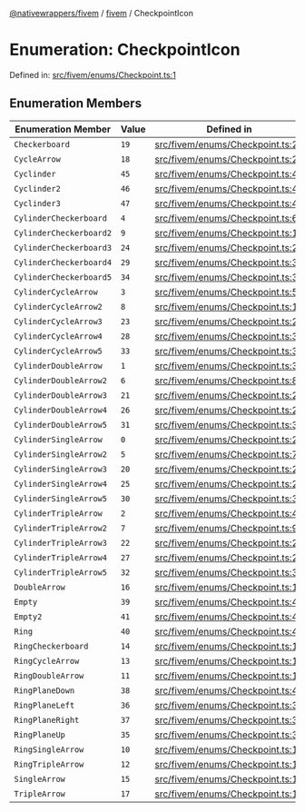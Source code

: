 [@nativewrappers/fivem](../../README.md) / [fivem](../README.md) / CheckpointIcon

# Enumeration: CheckpointIcon

Defined in: [src/fivem/enums/Checkpoint.ts:1](https://github.com/nativewrappers/fivem/blob/712f0bf92fff25cfcad1f759429c48668c195b4a/src/fivem/enums/Checkpoint.ts#L1)

## Enumeration Members

| Enumeration Member | Value | Defined in |
| ------ | ------ | ------ |
| <a id="checkerboard"></a> `Checkerboard` | `19` | [src/fivem/enums/Checkpoint.ts:21](https://github.com/nativewrappers/fivem/blob/712f0bf92fff25cfcad1f759429c48668c195b4a/src/fivem/enums/Checkpoint.ts#L21) |
| <a id="cyclearrow"></a> `CycleArrow` | `18` | [src/fivem/enums/Checkpoint.ts:20](https://github.com/nativewrappers/fivem/blob/712f0bf92fff25cfcad1f759429c48668c195b4a/src/fivem/enums/Checkpoint.ts#L20) |
| <a id="cyclinder"></a> `Cyclinder` | `45` | [src/fivem/enums/Checkpoint.ts:47](https://github.com/nativewrappers/fivem/blob/712f0bf92fff25cfcad1f759429c48668c195b4a/src/fivem/enums/Checkpoint.ts#L47) |
| <a id="cyclinder2"></a> `Cyclinder2` | `46` | [src/fivem/enums/Checkpoint.ts:48](https://github.com/nativewrappers/fivem/blob/712f0bf92fff25cfcad1f759429c48668c195b4a/src/fivem/enums/Checkpoint.ts#L48) |
| <a id="cyclinder3"></a> `Cyclinder3` | `47` | [src/fivem/enums/Checkpoint.ts:49](https://github.com/nativewrappers/fivem/blob/712f0bf92fff25cfcad1f759429c48668c195b4a/src/fivem/enums/Checkpoint.ts#L49) |
| <a id="cylindercheckerboard"></a> `CylinderCheckerboard` | `4` | [src/fivem/enums/Checkpoint.ts:6](https://github.com/nativewrappers/fivem/blob/712f0bf92fff25cfcad1f759429c48668c195b4a/src/fivem/enums/Checkpoint.ts#L6) |
| <a id="cylindercheckerboard2"></a> `CylinderCheckerboard2` | `9` | [src/fivem/enums/Checkpoint.ts:11](https://github.com/nativewrappers/fivem/blob/712f0bf92fff25cfcad1f759429c48668c195b4a/src/fivem/enums/Checkpoint.ts#L11) |
| <a id="cylindercheckerboard3"></a> `CylinderCheckerboard3` | `24` | [src/fivem/enums/Checkpoint.ts:26](https://github.com/nativewrappers/fivem/blob/712f0bf92fff25cfcad1f759429c48668c195b4a/src/fivem/enums/Checkpoint.ts#L26) |
| <a id="cylindercheckerboard4"></a> `CylinderCheckerboard4` | `29` | [src/fivem/enums/Checkpoint.ts:31](https://github.com/nativewrappers/fivem/blob/712f0bf92fff25cfcad1f759429c48668c195b4a/src/fivem/enums/Checkpoint.ts#L31) |
| <a id="cylindercheckerboard5"></a> `CylinderCheckerboard5` | `34` | [src/fivem/enums/Checkpoint.ts:36](https://github.com/nativewrappers/fivem/blob/712f0bf92fff25cfcad1f759429c48668c195b4a/src/fivem/enums/Checkpoint.ts#L36) |
| <a id="cylindercyclearrow"></a> `CylinderCycleArrow` | `3` | [src/fivem/enums/Checkpoint.ts:5](https://github.com/nativewrappers/fivem/blob/712f0bf92fff25cfcad1f759429c48668c195b4a/src/fivem/enums/Checkpoint.ts#L5) |
| <a id="cylindercyclearrow2"></a> `CylinderCycleArrow2` | `8` | [src/fivem/enums/Checkpoint.ts:10](https://github.com/nativewrappers/fivem/blob/712f0bf92fff25cfcad1f759429c48668c195b4a/src/fivem/enums/Checkpoint.ts#L10) |
| <a id="cylindercyclearrow3"></a> `CylinderCycleArrow3` | `23` | [src/fivem/enums/Checkpoint.ts:25](https://github.com/nativewrappers/fivem/blob/712f0bf92fff25cfcad1f759429c48668c195b4a/src/fivem/enums/Checkpoint.ts#L25) |
| <a id="cylindercyclearrow4"></a> `CylinderCycleArrow4` | `28` | [src/fivem/enums/Checkpoint.ts:30](https://github.com/nativewrappers/fivem/blob/712f0bf92fff25cfcad1f759429c48668c195b4a/src/fivem/enums/Checkpoint.ts#L30) |
| <a id="cylindercyclearrow5"></a> `CylinderCycleArrow5` | `33` | [src/fivem/enums/Checkpoint.ts:35](https://github.com/nativewrappers/fivem/blob/712f0bf92fff25cfcad1f759429c48668c195b4a/src/fivem/enums/Checkpoint.ts#L35) |
| <a id="cylinderdoublearrow"></a> `CylinderDoubleArrow` | `1` | [src/fivem/enums/Checkpoint.ts:3](https://github.com/nativewrappers/fivem/blob/712f0bf92fff25cfcad1f759429c48668c195b4a/src/fivem/enums/Checkpoint.ts#L3) |
| <a id="cylinderdoublearrow2"></a> `CylinderDoubleArrow2` | `6` | [src/fivem/enums/Checkpoint.ts:8](https://github.com/nativewrappers/fivem/blob/712f0bf92fff25cfcad1f759429c48668c195b4a/src/fivem/enums/Checkpoint.ts#L8) |
| <a id="cylinderdoublearrow3"></a> `CylinderDoubleArrow3` | `21` | [src/fivem/enums/Checkpoint.ts:23](https://github.com/nativewrappers/fivem/blob/712f0bf92fff25cfcad1f759429c48668c195b4a/src/fivem/enums/Checkpoint.ts#L23) |
| <a id="cylinderdoublearrow4"></a> `CylinderDoubleArrow4` | `26` | [src/fivem/enums/Checkpoint.ts:28](https://github.com/nativewrappers/fivem/blob/712f0bf92fff25cfcad1f759429c48668c195b4a/src/fivem/enums/Checkpoint.ts#L28) |
| <a id="cylinderdoublearrow5"></a> `CylinderDoubleArrow5` | `31` | [src/fivem/enums/Checkpoint.ts:33](https://github.com/nativewrappers/fivem/blob/712f0bf92fff25cfcad1f759429c48668c195b4a/src/fivem/enums/Checkpoint.ts#L33) |
| <a id="cylindersinglearrow"></a> `CylinderSingleArrow` | `0` | [src/fivem/enums/Checkpoint.ts:2](https://github.com/nativewrappers/fivem/blob/712f0bf92fff25cfcad1f759429c48668c195b4a/src/fivem/enums/Checkpoint.ts#L2) |
| <a id="cylindersinglearrow2"></a> `CylinderSingleArrow2` | `5` | [src/fivem/enums/Checkpoint.ts:7](https://github.com/nativewrappers/fivem/blob/712f0bf92fff25cfcad1f759429c48668c195b4a/src/fivem/enums/Checkpoint.ts#L7) |
| <a id="cylindersinglearrow3"></a> `CylinderSingleArrow3` | `20` | [src/fivem/enums/Checkpoint.ts:22](https://github.com/nativewrappers/fivem/blob/712f0bf92fff25cfcad1f759429c48668c195b4a/src/fivem/enums/Checkpoint.ts#L22) |
| <a id="cylindersinglearrow4"></a> `CylinderSingleArrow4` | `25` | [src/fivem/enums/Checkpoint.ts:27](https://github.com/nativewrappers/fivem/blob/712f0bf92fff25cfcad1f759429c48668c195b4a/src/fivem/enums/Checkpoint.ts#L27) |
| <a id="cylindersinglearrow5"></a> `CylinderSingleArrow5` | `30` | [src/fivem/enums/Checkpoint.ts:32](https://github.com/nativewrappers/fivem/blob/712f0bf92fff25cfcad1f759429c48668c195b4a/src/fivem/enums/Checkpoint.ts#L32) |
| <a id="cylindertriplearrow"></a> `CylinderTripleArrow` | `2` | [src/fivem/enums/Checkpoint.ts:4](https://github.com/nativewrappers/fivem/blob/712f0bf92fff25cfcad1f759429c48668c195b4a/src/fivem/enums/Checkpoint.ts#L4) |
| <a id="cylindertriplearrow2"></a> `CylinderTripleArrow2` | `7` | [src/fivem/enums/Checkpoint.ts:9](https://github.com/nativewrappers/fivem/blob/712f0bf92fff25cfcad1f759429c48668c195b4a/src/fivem/enums/Checkpoint.ts#L9) |
| <a id="cylindertriplearrow3"></a> `CylinderTripleArrow3` | `22` | [src/fivem/enums/Checkpoint.ts:24](https://github.com/nativewrappers/fivem/blob/712f0bf92fff25cfcad1f759429c48668c195b4a/src/fivem/enums/Checkpoint.ts#L24) |
| <a id="cylindertriplearrow4"></a> `CylinderTripleArrow4` | `27` | [src/fivem/enums/Checkpoint.ts:29](https://github.com/nativewrappers/fivem/blob/712f0bf92fff25cfcad1f759429c48668c195b4a/src/fivem/enums/Checkpoint.ts#L29) |
| <a id="cylindertriplearrow5"></a> `CylinderTripleArrow5` | `32` | [src/fivem/enums/Checkpoint.ts:34](https://github.com/nativewrappers/fivem/blob/712f0bf92fff25cfcad1f759429c48668c195b4a/src/fivem/enums/Checkpoint.ts#L34) |
| <a id="doublearrow"></a> `DoubleArrow` | `16` | [src/fivem/enums/Checkpoint.ts:18](https://github.com/nativewrappers/fivem/blob/712f0bf92fff25cfcad1f759429c48668c195b4a/src/fivem/enums/Checkpoint.ts#L18) |
| <a id="empty"></a> `Empty` | `39` | [src/fivem/enums/Checkpoint.ts:41](https://github.com/nativewrappers/fivem/blob/712f0bf92fff25cfcad1f759429c48668c195b4a/src/fivem/enums/Checkpoint.ts#L41) |
| <a id="empty2"></a> `Empty2` | `41` | [src/fivem/enums/Checkpoint.ts:43](https://github.com/nativewrappers/fivem/blob/712f0bf92fff25cfcad1f759429c48668c195b4a/src/fivem/enums/Checkpoint.ts#L43) |
| <a id="ring"></a> `Ring` | `40` | [src/fivem/enums/Checkpoint.ts:42](https://github.com/nativewrappers/fivem/blob/712f0bf92fff25cfcad1f759429c48668c195b4a/src/fivem/enums/Checkpoint.ts#L42) |
| <a id="ringcheckerboard"></a> `RingCheckerboard` | `14` | [src/fivem/enums/Checkpoint.ts:16](https://github.com/nativewrappers/fivem/blob/712f0bf92fff25cfcad1f759429c48668c195b4a/src/fivem/enums/Checkpoint.ts#L16) |
| <a id="ringcyclearrow"></a> `RingCycleArrow` | `13` | [src/fivem/enums/Checkpoint.ts:15](https://github.com/nativewrappers/fivem/blob/712f0bf92fff25cfcad1f759429c48668c195b4a/src/fivem/enums/Checkpoint.ts#L15) |
| <a id="ringdoublearrow"></a> `RingDoubleArrow` | `11` | [src/fivem/enums/Checkpoint.ts:13](https://github.com/nativewrappers/fivem/blob/712f0bf92fff25cfcad1f759429c48668c195b4a/src/fivem/enums/Checkpoint.ts#L13) |
| <a id="ringplanedown"></a> `RingPlaneDown` | `38` | [src/fivem/enums/Checkpoint.ts:40](https://github.com/nativewrappers/fivem/blob/712f0bf92fff25cfcad1f759429c48668c195b4a/src/fivem/enums/Checkpoint.ts#L40) |
| <a id="ringplaneleft"></a> `RingPlaneLeft` | `36` | [src/fivem/enums/Checkpoint.ts:38](https://github.com/nativewrappers/fivem/blob/712f0bf92fff25cfcad1f759429c48668c195b4a/src/fivem/enums/Checkpoint.ts#L38) |
| <a id="ringplaneright"></a> `RingPlaneRight` | `37` | [src/fivem/enums/Checkpoint.ts:39](https://github.com/nativewrappers/fivem/blob/712f0bf92fff25cfcad1f759429c48668c195b4a/src/fivem/enums/Checkpoint.ts#L39) |
| <a id="ringplaneup"></a> `RingPlaneUp` | `35` | [src/fivem/enums/Checkpoint.ts:37](https://github.com/nativewrappers/fivem/blob/712f0bf92fff25cfcad1f759429c48668c195b4a/src/fivem/enums/Checkpoint.ts#L37) |
| <a id="ringsinglearrow"></a> `RingSingleArrow` | `10` | [src/fivem/enums/Checkpoint.ts:12](https://github.com/nativewrappers/fivem/blob/712f0bf92fff25cfcad1f759429c48668c195b4a/src/fivem/enums/Checkpoint.ts#L12) |
| <a id="ringtriplearrow"></a> `RingTripleArrow` | `12` | [src/fivem/enums/Checkpoint.ts:14](https://github.com/nativewrappers/fivem/blob/712f0bf92fff25cfcad1f759429c48668c195b4a/src/fivem/enums/Checkpoint.ts#L14) |
| <a id="singlearrow"></a> `SingleArrow` | `15` | [src/fivem/enums/Checkpoint.ts:17](https://github.com/nativewrappers/fivem/blob/712f0bf92fff25cfcad1f759429c48668c195b4a/src/fivem/enums/Checkpoint.ts#L17) |
| <a id="triplearrow"></a> `TripleArrow` | `17` | [src/fivem/enums/Checkpoint.ts:19](https://github.com/nativewrappers/fivem/blob/712f0bf92fff25cfcad1f759429c48668c195b4a/src/fivem/enums/Checkpoint.ts#L19) |
